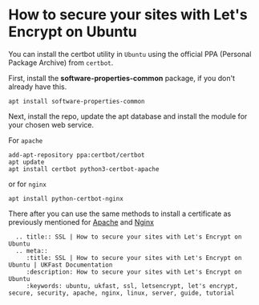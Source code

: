 # How to secure your sites with Let's Encrypt on Ubuntu

You can install the certbot utility in `Ubuntu` using the official PPA (Personal Package Archive) from `certbot`.

First, install the **software-properties-common** package, if you don't already have this.

```
apt install software-properties-common
```

Next, install the repo, update the apt database and install the module for your chosen web service.

For `apache`

```
add-apt-repository ppa:certbot/certbot
apt update
apt install certbot python3-certbot-apache
```
or for `nginx`
```
apt install python-certbot-nginx
```

There after you can use the same methods to install a certificate as previously mentioned for [Apache](/domains/ssl/letsencrypt/letsencrypt_centos_apache.html#installation) and [Nginx](/domains/ssl/letsencrypt/letsencrypt_centos_nginx.html#installation)


```eval_rst
  .. title:: SSL | How to secure your sites with Let's Encrypt on Ubuntu
  .. meta::
     :title: SSL | How to secure your sites with Let's Encrypt on Ubuntu | UKFast Documentation
     :description: How to secure your sites with Let's Encrypt on Ubuntu
     :keywords: ubuntu, ukfast, ssl, letsencrypt, let's encrypt, secure, security, apache, nginx, linux, server, guide, tutorial
```
